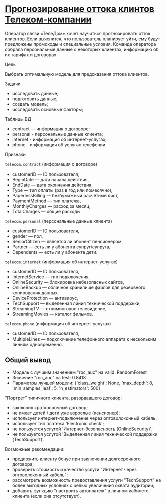# [Прогнозирование оттока клинтов Телеком-компании](https://github.com/WhiteNivis/praktikum/tree/main/17-Прогнозирование%20оттока%20клинтов%20Телеком-компании)

Оператор связи «ТелеДом» хочет научиться прогнозировать отток клиентов. Если выяснится, что пользователь планирует уйти, ему будут предложены промокоды и специальные условия. Команда оператора собрала персональные данные о некоторых клиентах, информацию об их тарифах и договорах.

Цель

Выбрать оптимальную модель для предсказания оттока клиентов.

Задачи

 - исследовать данные;
 - подготовить данные;
 - создать модель;
 - исследовать основные факторы;

Таблицы БД

 - contract — информация о договоре;
 - personal - персональные данные клиента;
 - internet - информация об интернет-услугах;
 - phone - информация об услугах телефонии.

Признаки

`telecom.contract` (информация о договоре)

 - customerID — ID пользователя,
 - BeginDate — дата начала действия,
 - EndDate — дата окончания действия,
 - Type — тип оплаты (раз в год или помесячно),
 - PaperlessBilling — безбумажный расчётный лист,
 - PaymentMethod — тип платежа,
 - MonthlyCharges — расход за месяц,
 - TotalCharges — общие расходы.

`telecom.personal` (персональные данные клиента)

 - customerID — ID пользователя,
 - gender — пол,
 - SeniorCitizen — является ли абонент пенсионером,
 - Partner — есть ли у абонента супруг/супруга,
 - Dependents — есть ли у абонента дети.

`telecom.internet` (информация об интернет-услугах)

 - customerID — ID пользователя,
 - InternetService — тип подключения,
 - OnlineSecurity — блокировка небезопасных сайтов,
 - OnlineBackup — облачное хранилище файлов для резервного копирования данных,
 - DeviceProtection — антивирус,
 - TechSupport — выделенная линия технической поддержки,
 - StreamingTV — стриминговое телевидение,
 - StreamingMovies — каталог фильмов.

`telecom.phone` (информация об интернет-услугах)

 - customerID — ID пользователя,
 - MultipleLines — подключение телефонного аппарата к нескольким линиям одновременно.

## Общий вывод

 - Модель с лучшим значением "roc_auc" на valid: RandomForest
 - Значение "roc_auc" на test: 0.8418
 - Параметры лучшей модели: {'class_weight': None, 'max_depth': 8, 'min_samples_leaf': 5, 'n_estimators': 500}

"Портрет" типичного клиента, разорвавшего договор:

- заключил краткосрочный договор;
- не имеет детей / дети уже взрослые (пенсионер);
- использует интернет-подключение через оптоволоконный кабель;
- использует тип платежа 'Electronic check';
- не пользуется услугой 'Интернет-безопасность (OnlineSecurity)';
- не пользуется услугой 'Выделенная линия технической поддержки (TechSupport)'.

Возможные рекомендации:

- предложить клиенту бонус при заключении долгосрочного договора;
- проверить стоимость и качество услуги "Интернет через оптоволоконный кабель";
- рассмотреть возможность предоставления услуги "TechSupport" на более выгодных условиях с целью увеличения охвата аудитории;
- добавить функцию "настроить автоплатеж" в личном кабинете клиента (если она отсутствует).
